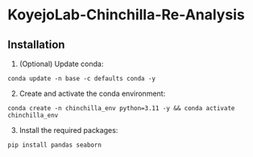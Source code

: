 # KoyejoLab-Chinchilla-Re-Analysis

## Installation

1. (Optional) Update conda:

`conda update -n base -c defaults conda -y`

2. Create and activate the conda environment:

`conda create -n chinchilla_env python=3.11 -y && conda activate chinchilla_env`

3. Install the required packages:

`pip install pandas seaborn`
